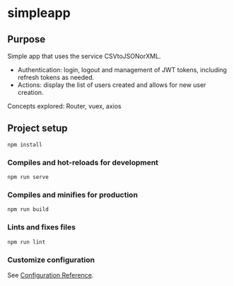 # simpleapp

## Purpose
Simple app that uses the service CSVtoJSONorXML. 

+ Authentication: login, logout and management of JWT tokens, including refresh tokens as needed.
+ Actions: display the list of users created and allows for new user creation.

Concepts explored: Router, vuex, axios

## Project setup
```
npm install
```

### Compiles and hot-reloads for development
```
npm run serve
```

### Compiles and minifies for production
```
npm run build
```

### Lints and fixes files
```
npm run lint
```

### Customize configuration
See [Configuration Reference](https://cli.vuejs.org/config/).
